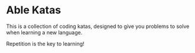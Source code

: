# Able Katas

This is a collection of coding katas, designed to give you problems to solve when learning a new language.

Repetition is the key to learning!

